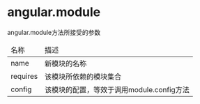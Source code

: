 # angular.module
angular.module方法所接受的参数
<table>
    <thead>
        <tr>
            <td>名称</td>
            <td>描述</td>
        </tr>
    </thead>
    <tbody>
        <tr>
            <td>name</td>
            <td>新模块的名称</td>
        </tr>
        <tr>
            <td>requires</td>
            <td>该模块所依赖的模块集合</td>
        </tr>
        <tr>
            <td>config</td>
            <td>该模块的配置，等效于调用module.config方法</td>
        </tr>
    </tbody>
</table>